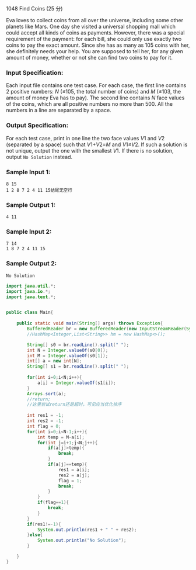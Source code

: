 1048 Find Coins (25 分)

Eva loves to collect coins from all over the universe, including some other planets like Mars. One day she visited a universal shopping mall which could accept all kinds of coins as payments. However, there was a special requirement of the payment: for each bill, she could only use exactly two coins to pay the exact amount. Since she has as many as 105 coins with her, she definitely needs your help. You are supposed to tell her, for any given amount of money, whether or not she can find two coins to pay for it.

### Input Specification:

Each input file contains one test case. For each case, the first line contains 2 positive numbers: *N* (≤105, the total number of coins) and *M* (≤103, the amount of money Eva has to pay). The second line contains *N* face values of the coins, which are all positive numbers no more than 500. All the numbers in a line are separated by a space.

### Output Specification:

For each test case, print in one line the two face values *V*1 and *V*2 (separated by a space) such that *V*1+*V*2=*M* and *V*1≤*V*2. If such a solution is not unique, output the one with the smallest *V*1. If there is no solution, output `No Solution` instead.

### Sample Input 1:

```in
8 15
1 2 8 7 2 4 11 15结尾无空行
```

### Sample Output 1:

```out
4 11
```

### Sample Input 2:

```in
7 14
1 8 7 2 4 11 15
```

### Sample Output 2:

```out
No Solution
```

```java
import java.util.*;
import java.io.*;
import java.text.*;


public class Main{
   
    public static void main(String[] args) throws Exception{
        BufferedReader br = new BufferedReader(new InputStreamReader(System.in));
        //HashMap<Integer,List<String>> hm = new HashMap<>();

        String[] s0 = br.readLine().split(" ");
        int N = Integer.valueOf(s0[0]);
        int M = Integer.valueOf(s0[1]);
        int[] a = new int[N];
        String[] s1 = br.readLine().split(" ");
        
        for(int i=0;i<N;i++){
            a[i] = Integer.valueOf(s1[i]);
        }
        Arrays.sort(a);
        //return;
        //这里尝试return还是超时，可见应当优化排序
        
        int res1 = -1;
        int res2 = -1;
        int flag = 0;
        for(int i=0;i<N-1;i++){
            int temp = M-a[i];
            for(int j=i+1;j<N;j++){
                if(a[j]>temp){
                    break;
                }
                if(a[j]==temp){
                    res1 = a[i];
                    res2 = a[j];
                    flag = 1;
                    break;
                }
            }
            if(flag==1){
                break;
            }
        }
        if(res1!=-1){
            System.out.println(res1 + " " + res2);
        }else{
            System.out.println("No Solution");
        }

    }
}


```

